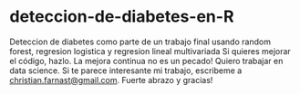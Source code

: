 # deteccion-de-diabetes-en-R
Deteccion de diabetes como parte de un trabajo final usando random forest, regresion logistica y regresion lineal multivariada
Si quieres mejorar el código, hazlo. La mejora continua no es un pecado!
Quiero trabajar en data science. Si te parece interesante mi trabajo, escribeme a christian.farnast@gmail.com.
Fuerte abrazo y gracias!
